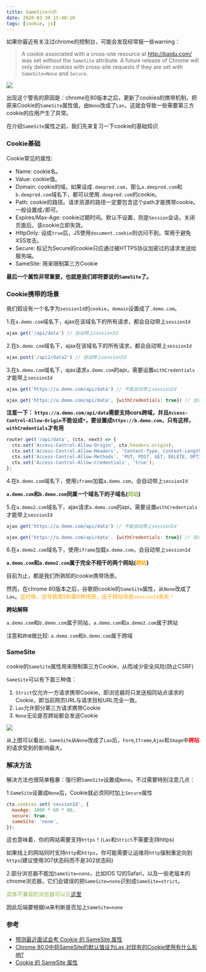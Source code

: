 ```yaml
---
title: SameSite小识
date: 2020-03-30 15:40:10
tags: [cookie, js]
---
```

如果你最近有关注过chrome的控制台，可能会发现经常报一些warning：
> A cookie associated with a cross-site resource at http://baidu.com/ was set without the `SameSite` attribute. A future release of Chrome will only deliver cookies with cross-site requests if they are set with `SameSite=None` and `Secure`.

![](http://pic.deepred5.com/same1.png)

出现这个警告的原因是：chrome在80版本之后，更新了cookies的携带机制，把原来Cookie的`SameSite`属性值，由`None`改成了`Lax`，这就会导致一些需要第三方cookie的应用产生了异常。

在介绍`SameSite`属性之前，我们先来复习一下cookie的基础知识

<!-- more -->

### Cookie基础
Cookie常见的属性:
* Name: cookie名。
* Value: cookie值。
* Domain: cookie的域。如果设成`.deepred.com`，那么`a.deepred.com`和`b.deepred.com`域名下，都可以使用`.deepred.com`的cookie。
* Path: cookie的路径。请求资源的路径一定要包含这个path才能携带cookie。一般设置成`/`即可。
* Expires/Max-Age: cookie过期时间。默认不设置，则是`Session`会话，关闭页面后，该cookie立即失效。
* HttpOnly: 设成`true`后，JS使用`document.cookie`则访问不到。常用于避免XSS攻击。
* Secure: 标记为Secure的cookie只应通过被HTTPS协议加密过的请求发送给服务端。
* SameSite: 用来限制第三方Cookie

**最后一个属性非常重要，也就是我们即将要说的`SameSite`了。**

### Cookie携带的场景
我们假设有一个名字为`sessionId`的`cookie`，`domain`设置成了`.demo.com`。

1.在`a.demo.com`域名下，ajax在该域名下的所有请求，都会自动带上`sessionId`
```javascript
ajax.get('/api/data') // 自动带上sessionId
```

2.在`b.demo.com`域名下，ajax在该域名下的所有请求，都会自动带上`sessionId`
```javascript
ajax.post('/api2/data2') // 自动带上sessionId
```

3.在`b.demo.com`域名下，ajax请求`a.demo.com`的api，需要设置`withCredentials`才能带上`sessionId`
```javascript
ajax.get('https://a.demo.com/api/data') // 不能自动带上sessionId

ajax.get('https://a.demo.com/api/data', {withCredentials: true}) // 自动带上sessionId

```
**注意一下：
`https://a.demo.com/api/data`需要支持cors跨域，并且`Access-Control-Allow-Origin`不能设成`*`，要设置成`https://b.demo.com`，只有这样，`withCredentials`才有用**
```javascript
router.get('/api/data', (ctx, next) => {
  ctx.set('Access-Control-Allow-Origin', ctx.headers.origin);
  ctx.set('Access-Control-Allow-Headers', 'Content-Type, Content-Length, Authorization, Accept, X-Requested-With , myheader');
  ctx.set('Access-Control-Allow-Methods', 'PUT, POST, GET, DELETE, OPTIONS');
  ctx.set('Access-Control-Allow-Credentials', 'true');
};
```

4.在`b.demo.com`域名下，使用`iframe`加载`a.demo.com`，会自动带上`sessionId`

**`a.demo.com`和`b.demo.com`同属一个域名下的子域名(<font color="#90B44B">同站</font>)**

5.在`a.demo2.com`域名下，ajax请求`a.demo.com`的api，需要设置`withCredentials`才能带上`sessionId`
```javascript
ajax.get('https://a.demo.com/api/data') // 不能自动带上sessionId

ajax.get('https://a.demo.com/api/data', {withCredentials: true}) // 自动带上sessionId
```

6.在`a.demo2.com`域名下，使用`iframe`加载`a.demo.com`，会自动带上`sessionId`

**`a.demo.com`和`a.demo2.com`属于完全不相干的两个网站(<font color="orange">跨站</font>)**

目前为止，都是我们所熟知的cookie携带场景。

然而，在chrome 80版本之后，谷歌把cookie的`SameSite`属性，从`None`改成了`Lax`。<font color="orange">这时候，会导致第5和第6种场景，由于跨站导致`sessionId`丢失！</font>

**跨站解释**

 `a.demo.com`和`b.demo.com`属于同站，`a.demo.com`和`a.demo2.com`属于跨站
 
 注意和`跨域`做比较: `a.demo.com`和`b.demo.com`属于跨域


### SameSite
cookie的`SameSite`属性用来限制第三方Cookie，从而减少安全风险(防止CSRF)

`SameSite`可以有下面三种值：

1. `Strict`仅允许一方请求携带Cookie，即浏览器将只发送相同站点请求的Cookie，即当前网页URL与请求目标URL完全一致。
2. `Lax`允许部分第三方请求携带Cookie
3. `None`无论是否跨站都会发送Cookie

![](http://pic.deepred5.com/same2.png)

从上图可以看出，`SameSite`从`None`改成了`Lax`后，`Form`,`Iframe`,`Ajax`和`Image`中<font color="red">**跨站**</font>的请求受到的影响最大。


### 解决方法
解决方法也很简单粗暴：强行把`SameSite`设置成`None`。不过需要特别注意几点：

1.`SameSite`设置成`None`后，Cookie就必须同时加上`Secure`属性
```javascript
ctx.cookies.set('sessionId', {
  maxAge: 1000 * 60 * 60,
  secure: true,
  sameSite: 'none',
});
```
这也意味着，你的网站需要支持`https`！(`Lax`和`Strict`不需要支持https)

如果线上的网站同时支持`http`和`https`，你可能需要让运维将`http`强制重定向到`https`(建议使用307状态码而不是302状态码)

2.部分浏览器不能加`SameSite=none`，比如IOS 12的Safari，以及一些老版本的chrome浏览器，它们会错误的把`SameSite=none`识别成`SameSite=strict`。

<font color="#90B44B">具体不兼容的浏览器可以见[这里](https://www.chromium.org/updates/same-site/incompatible-clients)</font>   

因此后端要根据`UA`来判断是否加上`SameSite=none`


### 参考
+ [预测最近面试会考 Cookie 的 SameSite 属性](https://segmentfault.com/a/1190000022055666)
+ [Chrome 80.0中将SameSite的默认值设为Lax,对现有的Cookie使用有什么影响?](https://www.zhihu.com/question/373011996/answer/1027939207)
+ [Cookie 的 SameSite 属性](http://www.ruanyifeng.com/blog/2019/09/cookie-samesite.html)